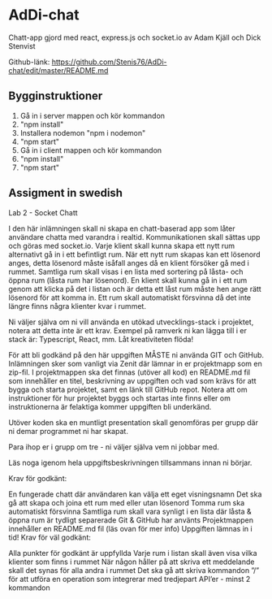 # AdDi-chat

Chatt-app gjord med react, express.js och socket.io av Adam Kjäll och Dick Stenvist

Github-länk: https://github.com/Stenis76/AdDi-chat/edit/master/README.md

## Bygginstruktioner

1. Gå in i server mappen och kör kommandon
2. "npm install"
3. Installera nodemon "npm i nodemon"
4. "npm start"
5. Gå in i client mappen och kör kommandon
6. "npm install"
7. "npm start"

## Assigment in swedish

Lab 2 - Socket Chatt

I den här inlämningen skall ni skapa en chatt-baserad app som låter användare chatta med varandra i realtid. Kommunikationen skall sättas upp och göras med socket.io. Varje klient skall kunna skapa ett nytt rum alternativt gå in i ett befintligt rum. När ett nytt rum skapas kan ett lösenord anges, detta lösenord måste isåfall anges då en klient försöker gå med i rummet. Samtliga rum skall visas i en lista med sortering på låsta- och öppna rum (låsta rum har lösenord). En klient skall kunna gå in i ett rum genom att klicka på det i listan och är detta ett låst rum måste hen ange rätt lösenord för att komma in. Ett rum skall automatiskt försvinna då det inte längre finns några klienter kvar i rummet.

Ni väljer själva om ni vill använda en utökad utvecklings-stack i projektet, notera att detta inte är ett krav. Exempel på ramverk ni kan lägga till i er stack är: Typescript, React, mm. Låt kreativiteten flöda!

För att bli godkänd på den här uppgiften MÅSTE ni använda GIT och GitHub. Inlämningen sker som vanligt via Zenit där lämnar in er projektmapp som en zip-fil. I projektmappen ska det finnas (utöver all kod) en README.md fil som innehåller en titel, beskrivning av uppgiften och vad som krävs för att bygga och starta projektet, samt en länk till GitHub repot. Notera att om instruktioner för hur projektet byggs och startas inte finns eller om instruktionerna är felaktiga kommer uppgiften bli underkänd.

Utöver koden ska en muntligt presentation skall genomföras per grupp där ni demar programmet ni har skapat.

Para ihop er i grupp om tre - ni väljer själva vem ni jobbar med.

Läs noga igenom hela uppgiftsbeskrivningen tillsammans innan ni börjar.

Krav för godkänt:

En fungerade chatt där användaren kan välja ett eget visningsnamn
Det ska gå att skapa och joina ett rum med eller utan lösenord
Tomma rum ska automatiskt försvinna
Samtliga rum skall vara synligt i en lista där låsta & öppna rum är tydligt separerade
Git & GitHub har använts
Projektmappen innehåller en README.md fil (läs ovan för mer info)
Uppgiften lämnas in i tid!
Krav för väl godkänt:

Alla punkter för godkänt är uppfyllda
Varje rum i listan skall även visa vilka klienter som finns i rummet
När någon håller på att skriva ett meddelande skall det synas för alla andra i rummet
Det ska gå att skriva kommandon ”/” för att utföra en operation som integrerar med tredjepart API’er - minst 2 kommandon
